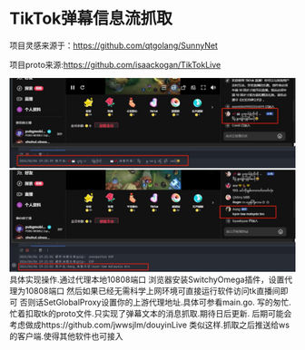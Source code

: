 # TikTok弹幕信息流抓取

项目灵感来源于：https://github.com/qtgolang/SunnyNet

项目proto来源:https://github.com/isaackogan/TikTokLive

![20240606192223.jpg](image%2FREADME%2F20240606192223.jpg)
![20240606192150.jpg](image%2FREADME%2F20240606192150.jpg)
具体实现操作.通过代理本地10808端口
浏览器安装SwitchyOmega插件，设置代理为10808端口
然后如果已经无需科学上网环境可直接运行软件访问tk直播间即可
否则话SetGlobalProxy设置你的上游代理地址.具体可参看main.go.
写的匆忙.忙着扣取tk的proto文件.只实现了弹幕文本的消息抓取.期待日后更新.
后期可能会考虑做成https://github.com/jwwsjlm/douyinLive 类似这样.抓取之后推送给ws的客户端.使得其他软件也可接入
